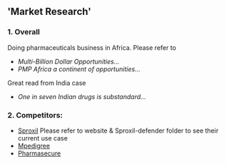 ## 'Market Research'

### 1. Overall
Doing pharmaceuticals business in Africa. Please refer to
* *Multi-Billion Dollar Opportunities...*
* *PMP Africa a continent of opportunities...*

Great read from India case
* *One in seven Indian drugs is substandard...*

### 2. Competitors:
*   [Sproxil](https://www.sproxil.com/defender/)
    Please refer to website & Sproxil-defender folder to see their current use case
*   [Mpedigree](http://mpedigree.net/what-we-do/)
*   [Pharmasecure](https://www.pharmasecure.com/brand/)
